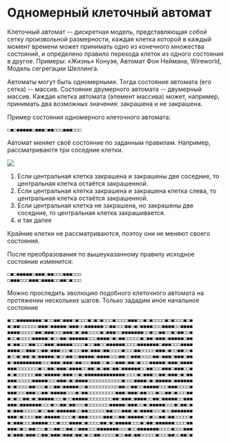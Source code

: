 # Одномерный клеточный автомат
Клеточный автомат -- дискретная модель, представляющая собой сетку произвольной размерности, каждая клетка которой в каждый момент времени может принимать одно из конечного множества состояний, и определено правило перехода клеток из одного состояния в другое.
Примеры: «Жизнь» Конуэя, Автомат Фон Неймана, Wireworld, Модель сегрегации Шеллинга.

Автоматы могут быть одномерными. Тогда состояние автомата (его сетка) -- массив.
Состояние двумерного автомата -- двумерный массив.
Каждая клетка автомата (элемент массива) может, например, принимать два возможных значения: закрашена и не закрашена.


Пример состояния одномерного клеточного автомата:

`◻◼◻◼◼◼◼◼◻◼◼◼◻◼◼◻◻◻◼◼◼◻◻◻`


Автомат меняет своё состояние по заданным правилам.
Например, рассматриваютя три соседние клетки. 

![](https://habrastorage.org/getpro/habr/post_images/437/65c/eaa/43765ceaa30709d4a97a2152af63c7db.gif)
1. Если центральная клетка закрашена и закрашены две соседние, то центральная клетка остаётся закрашенной.
1. Если центральная клетка закрашена и закрашена клетка слева, то центральная клетка остаётся закрашенной.
1. Если центральная клетка не закрашена, но закрашены две соседние, то центральная клетка закрашивается.
1. и так далее

Крайние клетки не рассматриваются, поэтоу они не меняют своего состояния.

После преобразования по вышеуказанному правилу исходное состояние изменится:
```
◻◼◻◼◼◼◼◼◻◼◼◼◻◼◼◻◻◻◼◼◼◻◻◻
◻◼◼◼◻◻◻◼◼◼◻◼◼◼◼◻◻◼◼◻◼◻◻◻
```

Можно проследить эволюцию подобного клеточного автомата на протяжении нескольких шагов. Только зададим иное начальное состояние
```
◼◻◻◼◼◼◼◼◼◼◼◻◼◻◻◼◼◻◼◼◼◻◼◻◻◻◼◻◼◻◼◻◻◻◼◻◻◻◻◼◼◼◻◻◼◻◼◻◻◻◻◼◻◼◻◻◻◼◻◼
◼◻◼◼◻◻◻◻◻◻◼◼◼◻◼◼◼◼◼◻◼◼◼◻◻◼◼◼◼◼◼◻◻◼◼◻◻◻◼◼◻◼◻◼◼◼◼◻◻◻◼◼◼◼◻◻◼◼◼◼
◼◼◼◼◻◻◻◻◻◼◼◻◼◼◼◻◻◻◼◼◼◻◼◻◼◼◻◻◻◻◼◻◼◼◼◻◻◼◼◼◼◼◼◼◻◻◼◻◻◼◼◻◻◼◻◼◼◻◻◼
◼◻◻◼◻◻◻◻◼◼◼◼◼◻◼◻◻◼◼◻◼◼◼◼◼◼◻◻◻◼◼◼◼◻◼◻◼◼◻◻◻◻◻◼◻◼◼◻◼◼◼◻◼◼◼◼◼◻◼◼
◼◻◼◼◻◻◻◼◼◻◻◻◼◼◼◻◼◼◼◼◼◻◻◻◻◼◻◻◼◼◻◻◼◼◼◼◼◼◻◻◻◻◼◼◼◼◼◼◼◻◼◼◼◻◻◻◼◼◼◼
◼◼◼◼◻◻◼◼◼◻◻◼◼◻◼◼◼◻◻◻◼◻◻◻◼◼◻◼◼◼◻◼◼◻◻◻◻◼◻◻◻◼◼◻◻◻◻◻◼◼◼◻◼◻◻◼◼◻◻◼
◼◻◻◼◻◼◼◻◼◻◼◼◼◼◼◻◼◻◻◼◼◻◻◼◼◼◼◼◻◼◼◼◼◻◻◻◼◼◻◻◼◼◼◻◻◻◻◼◼◻◼◼◼◻◼◼◼◻◼◼
◼◻◼◼◼◼◼◼◼◼◼◻◻◻◼◼◼◻◼◼◼◻◼◼◻◻◻◼◼◼◻◻◼◻◻◼◼◼◻◼◼◻◼◻◻◻◼◼◼◼◼◻◼◼◼◻◼◼◼◼
◼◼◼◻◻◻◻◻◻◻◼◻◻◼◼◻◼◼◼◻◼◼◼◼◻◻◼◼◻◼◻◼◼◻◼◼◻◼◼◼◼◼◼◻◻◼◼◻◻◻◼◼◼◻◼◼◼◻◻◼
◼◻◼◻◻◻◻◻◻◼◼◻◼◼◼◼◼◻◼◼◼◻◻◼◻◼◼◼◼◼◼◼◼◼◼◼◼◼◻◻◻◻◼◻◼◼◼◻◻◼◼◻◼◼◼◻◼◻◼◼
◼◼◼◻◻◻◻◻◼◼◼◼◼◻◻◻◼◼◼◻◼◻◼◼◼◼◻◻◻◻◻◻◻◻◻◻◻◼◻◻◻◼◼◼◼◻◼◻◼◼◼◼◼◻◼◼◼◼◼◼
◼◻◼◻◻◻◻◼◼◻◻◻◼◻◻◼◼◻◼◼◼◼◼◻◻◼◻◻◻◻◻◻◻◻◻◻◼◼◻◻◼◼◻◻◼◼◼◼◼◻◻◻◼◼◼◻◻◻◻◼
◼◼◼◻◻◻◼◼◼◻◻◼◼◻◼◼◼◼◼◻◻◻◼◻◼◼◻◻◻◻◻◻◻◻◻◼◼◼◻◼◼◼◻◼◼◻◻◻◼◻◻◼◼◻◼◻◻◻◼◼
◼◻◼◻◻◼◼◻◼◻◼◼◼◼◼◻◻◻◼◻◻◼◼◼◼◼◻◻◻◻◻◻◻◻◼◼◻◼◼◼◻◼◼◼◼◻◻◼◼◻◼◼◼◼◼◻◻◼◼◼
◼◼◼◻◼◼◼◼◼◼◼◻◻◻◼◻◻◼◼◻◼◼◻◻◻◼◻◻◻◻◻◻◻◼◼◼◼◼◻◼◼◼◻◻◼◻◼◼◼◼◼◻◻◻◼◻◼◼◻◼
◼◻◼◼◼◻◻◻◻◻◼◻◻◼◼◻◼◼◼◼◼◼◻◻◼◼◻◻◻◻◻◻◼◼◻◻◻◼◼◼◻◼◻◼◼◼◼◻◻◻◼◻◻◼◼◼◼◼◼◼
◼◼◼◻◼◻◻◻◻◼◼◻◼◼◼◼◼◻◻◻◻◼◻◼◼◼◻◻◻◻◻◼◼◼◻◻◼◼◻◼◼◼◼◼◻◻◼◻◻◼◼◻◼◼◻◻◻◻◻◼
◼◻◼◼◼◻◻◻◼◼◼◼◼◻◻◻◼◻◻◻◼◼◼◼◻◼◻◻◻◻◼◼◻◼◻◼◼◼◼◼◻◻◻◼◻◼◼◻◼◼◼◼◼◼◻◻◻◻◼◼
◼◼◼◻◼◻◻◼◼◻◻◻◼◻◻◼◼◻◻◼◼◻◻◼◼◼◻◻◻◼◼◼◼◼◼◼◻◻◻◼◻◻◼◼◼◼◼◼◼◻◻◻◻◼◻◻◻◼◼◼
◼◻◼◼◼◻◼◼◼◻◻◼◼◻◼◼◼◻◼◼◼◻◼◼◻◼◻◻◼◼◻◻◻◻◻◼◻◻◼◼◻◼◼◻◻◻◻◻◼◻◻◻◼◼◻◻◼◼◻◼
```
